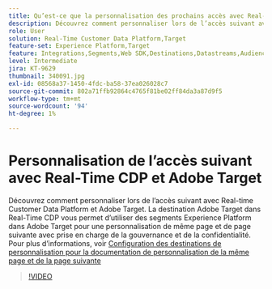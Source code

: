 ```yaml
---
title: Qu’est-ce que la personnalisation des prochains accès avec Real-Time CDP et Adobe Target ?
description: Découvrez comment personnaliser lors de l’accès suivant avec Real-time Customer Data Platform (CDP) et Adobe Target.
role: User
solution: Real-Time Customer Data Platform,Target
feature-set: Experience Platform,Target
feature: Integrations,Segments,Web SDK,Destinations,Datastreams,Audiences,Experience Targeting
level: Intermediate
jira: KT-9629
thumbnail: 340091.jpg
exl-id: 08568a37-1450-4fdc-ba58-37ea026028c7
source-git-commit: 802a71ffb92864c4765f81be02ff84da3a87d9f5
workflow-type: tm+mt
source-wordcount: '94'
ht-degree: 1%

---
```


# Personnalisation de l’accès suivant avec Real-Time CDP et Adobe Target

Découvrez comment personnaliser lors de l’accès suivant avec Real-time Customer Data Platform et Adobe Target. La destination Adobe Target dans Real-Time CDP vous permet d’utiliser des segments Experience Platform dans Adobe Target pour une personnalisation de même page et de page suivante avec prise en charge de la gouvernance et de la confidentialité. Pour plus d’informations, voir [Configuration des destinations de personnalisation pour la documentation de personnalisation de la même page et de la page suivante](https://experienceleague.adobe.com/docs/experience-platform/destinations/ui/activate/configure-personalization-destinations.html?lang=fr)

>[!VIDEO](https://video.tv.adobe.com/v/340091?quality=12&learn=on)


